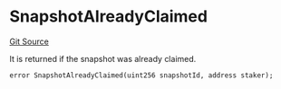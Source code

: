 # SnapshotAlreadyClaimed
[Git Source](https://github.com-VargaElod23/Lara-staking/liquid-staking/blob/93907a3b8fb9a6839cf7eb3e681388f7e558b230/contracts/libs/SharedErrors.sol)

It is returned if the snapshot was already claimed.


```solidity
error SnapshotAlreadyClaimed(uint256 snapshotId, address staker);
```

